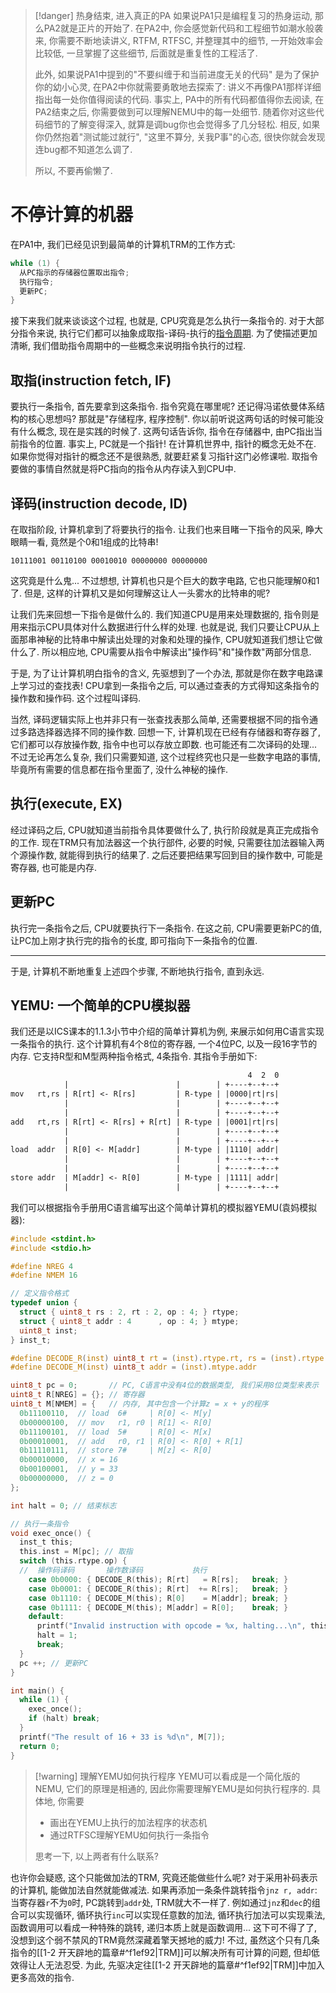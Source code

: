 >[!danger] 热身结束, 进入真正的PA
>如果说PA1只是编程复习的热身运动, 那么PA2就是正片的开始了. 在PA2中, 你会感觉新代码和工程细节如潮水般袭来, 你需要不断地读讲义, RTFM, RTFSC, 并整理其中的细节, 一开始效率会比较低, 一旦掌握了这些细节, 后面就是重复性的工程活了.
>
>此外, 如果说PA1中提到的"不要纠缠于和当前进度无关的代码" 是为了保护你的幼小心灵, 在PA2中你就需要勇敢地去探索了: 讲义不再像PA1那样详细指出每一处你值得阅读的代码. 事实上, PA中的所有代码都值得你去阅读, 在PA2结束之后, 你需要做到可以理解NEMU中的每一处细节. 随着你对这些代码细节的了解变得深入, 就算是调bug你也会觉得多了几分轻松. 相反, 如果你仍然抱着"测试能过就行", "这里不算分, 关我P事"的心态, 很快你就会发现连bug都不知道怎么调了.
>
>所以, 不要再偷懒了.

# 不停计算的机器

在PA1中, 我们已经见识到最简单的计算机TRM的工作方式:

```c
while (1) {
  从PC指示的存储器位置取出指令;
  执行指令;
  更新PC;
}
```

接下来我们就来谈谈这个过程, 也就是, CPU究竟是怎么执行一条指令的. 对于大部分指令来说, 执行它们都可以抽象成取指-译码-执行的[指令周期](http://en.wikipedia.org/wiki/Instruction_cycle). 为了使描述更加清晰, 我们借助指令周期中的一些概念来说明指令执行的过程.

## 取指(instruction fetch, IF)

要执行一条指令, 首先要拿到这条指令. 指令究竟在哪里呢? 还记得冯诺依曼体系结构的核心思想吗? 那就是"存储程序, 程序控制". 你以前听说这两句话的时候可能没有什么概念, 现在是实践的时候了. 这两句话告诉你, 指令在存储器中, 由PC指出当前指令的位置. 事实上, PC就是一个指针! 在计算机世界中, 指针的概念无处不在. 如果你觉得对指针的概念还不是很熟悉, 就要赶紧复习指针这门必修课啦. 取指令要做的事情自然就是将PC指向的指令从内存读入到CPU中.

## 译码(instruction decode, ID)

在取指阶段, 计算机拿到了将要执行的指令. 让我们也来目睹一下指令的风采, 睁大眼睛一看, 竟然是个0和1组成的比特串!

```
10111001 00110100 00010010 00000000 00000000
```

这究竟是什么鬼... 不过想想, 计算机也只是个巨大的数字电路, 它也只能理解0和1了. 但是, 这样的计算机又是如何理解这让人一头雾水的比特串的呢?

让我们先来回想一下指令是做什么的. 我们知道CPU是用来处理数据的, 指令则是用来指示CPU具体对什么数据进行什么样的处理. 也就是说, 我们只要让CPU从上面那串神秘的比特串中解读出处理的对象和处理的操作, CPU就知道我们想让它做什么了. 所以相应地, CPU需要从指令中解读出"操作码"和"操作数"两部分信息.

于是, 为了让计算机明白指令的含义, 先驱想到了一个办法, 那就是你在数字电路课上学习过的查找表! CPU拿到一条指令之后, 可以通过查表的方式得知这条指令的操作数和操作码. 这个过程叫译码.

当然, 译码逻辑实际上也并非只有一张查找表那么简单, 还需要根据不同的指令通过多路选择器选择不同的操作数. 回想一下, 计算机现在已经有存储器和寄存器了, 它们都可以存放操作数, 指令中也可以存放立即数. 也可能还有二次译码的处理... 不过无论再怎么复杂, 我们只需要知道, 这个过程终究也只是一些数字电路的事情, 毕竟所有需要的信息都在指令里面了, 没什么神秘的操作.

## 执行(execute, EX)

经过译码之后, CPU就知道当前指令具体要做什么了, 执行阶段就是真正完成指令的工作. 现在TRM只有加法器这一个执行部件, 必要的时候, 只需要往加法器输入两个源操作数, 就能得到执行的结果了. 之后还要把结果写回到目的操作数中, 可能是寄存器, 也可能是内存.

## 更新PC

执行完一条指令之后, CPU就要执行下一条指令. 在这之前, CPU需要更新PC的值, 让PC加上刚才执行完的指令的长度, 即可指向下一条指令的位置.

---

于是, 计算机不断地重复上述四个步骤, 不断地执行指令, 直到永远.

## YEMU: 一个简单的CPU模拟器

我们还是以ICS课本的1.1.3小节中介绍的简单计算机为例, 来展示如何用C语言实现一条指令的执行. 这个计算机有4个8位的寄存器, 一个4位PC, 以及一段16字节的内存. 它支持R型和M型两种指令格式, 4条指令. 其指令手册如下:

```txt
                                                     4  2  0
            |                        |        | +----+--+--+
mov   rt,rs | R[rt] <- R[rs]         | R-type | |0000|rt|rs|
            |                        |        | +----+--+--+
            |                        |        | +----+--+--+
add   rt,rs | R[rt] <- R[rs] + R[rt] | R-type | |0001|rt|rs|
            |                        |        | +----+--+--+
            |                        |        | +----+--+--+
load  addr  | R[0] <- M[addr]        | M-type | |1110| addr|
            |                        |        | +----+--+--+
            |                        |        | +----+--+--+
store addr  | M[addr] <- R[0]        | M-type | |1111| addr|
            |                        |        | +----+--+--+
```

我们可以根据指令手册用C语言编写出这个简单计算机的模拟器YEMU(袁妈模拟器):

```c
#include <stdint.h>
#include <stdio.h>

#define NREG 4
#define NMEM 16

// 定义指令格式
typedef union {
  struct { uint8_t rs : 2, rt : 2, op : 4; } rtype;
  struct { uint8_t addr : 4      , op : 4; } mtype;
  uint8_t inst;
} inst_t;

#define DECODE_R(inst) uint8_t rt = (inst).rtype.rt, rs = (inst).rtype.rs
#define DECODE_M(inst) uint8_t addr = (inst).mtype.addr

uint8_t pc = 0;       // PC, C语言中没有4位的数据类型, 我们采用8位类型来表示
uint8_t R[NREG] = {}; // 寄存器
uint8_t M[NMEM] = {   // 内存, 其中包含一个计算z = x + y的程序
  0b11100110,  // load  6#     | R[0] <- M[y]
  0b00000100,  // mov   r1, r0 | R[1] <- R[0]
  0b11100101,  // load  5#     | R[0] <- M[x]
  0b00010001,  // add   r0, r1 | R[0] <- R[0] + R[1]
  0b11110111,  // store 7#     | M[z] <- R[0]
  0b00010000,  // x = 16
  0b00100001,  // y = 33
  0b00000000,  // z = 0
};

int halt = 0; // 结束标志

// 执行一条指令
void exec_once() {
  inst_t this;
  this.inst = M[pc]; // 取指
  switch (this.rtype.op) {
  //  操作码译码       操作数译码           执行
    case 0b0000: { DECODE_R(this); R[rt]   = R[rs];   break; }
    case 0b0001: { DECODE_R(this); R[rt]  += R[rs];   break; }
    case 0b1110: { DECODE_M(this); R[0]    = M[addr]; break; }
    case 0b1111: { DECODE_M(this); M[addr] = R[0];    break; }
    default:
      printf("Invalid instruction with opcode = %x, halting...\n", this.rtype.op);
      halt = 1;
      break;
  }
  pc ++; // 更新PC
}

int main() {
  while (1) {
    exec_once();
    if (halt) break;
  }
  printf("The result of 16 + 33 is %d\n", M[7]);
  return 0;
}
```

>[!warning] 理解YEMU如何执行程序
>YEMU可以看成是一个简化版的NEMU, 它们的原理是相通的, 因此你需要理解YEMU是如何执行程序的. 具体地, 你需要
>
>-   画出在YEMU上执行的加法程序的状态机
>-   通过RTFSC理解YEMU如何执行一条指令
>
>思考一下, 以上两者有什么联系?

也许你会疑惑, 这个只能做加法的TRM, 究竟还能做些什么呢? 对于采用补码表示的计算机, 能做加法自然就能做减法. 如果再添加一条条件跳转指令`jnz r, addr`: 当寄存器`r`不为`0`时, PC跳转到`addr`处, TRM就大不一样了. 例如通过`jnz`和`dec`的组合可以实现循环, 循环执行`inc`可以实现任意数的加法, 循环执行加法可以实现乘法, 函数调用可以看成一种特殊的跳转, 递归本质上就是函数调用... 这下可不得了了, 没想到这个弱不禁风的TRM竟然深藏着擎天撼地的威力! 不过, 虽然这个只有几条指令的[[1-2 开天辟地的篇章#^f1ef92|TRM]]可以解决所有可计算的问题, 但却低效得让人无法忍受. 为此, 先驱决定往[[1-2 开天辟地的篇章#^f1ef92|TRM]]中加入更多高效的指令.



